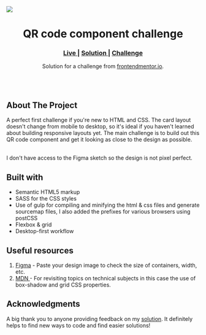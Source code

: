 <img src="https://raw.githubusercontent.com/juliflorezg/06_QR_code_component/main/public/images/screenshot.png"></img>

<h1 align="center">QR code component challenge</h1>

<div align="center">
  <h3>
    <a href="https://juliflorezg.github.io/06_QR_code_component/" color="white">
      Live
    </a>
    <span> | </span>
    <a href="https://www.frontendmentor.io/solutions/my-solution-for-qr-code-component-o8oFWzsAP">
      Solution
    </a>
   <span> | </span>
    <a href="https://www.frontendmentor.io/challenges/qr-code-component-iux_sIO_H">
      Challenge
    </a>
  </h3>
</div>
<div align="center">
   Solution for a challenge from  <a href="https://www.frontendmentor.io/" target="_blank">frontendmentor.io</a>.
</div>
<br>
<br>
<br>

## About The Project

<p>A perfect first challenge if you're new to HTML and CSS. The card layout doesn't change from mobile to desktop, so it's ideal if you haven't learned about building responsive layouts yet.
The main challenge is to build out this QR code component and get it looking as close to the design as possible.

<br>
<br> <p>I don't have access to the Figma sketch so the design is not pixel perfect.</p>

## Built with

- Semantic HTML5 markup
- SASS for the CSS styles
- Use of gulp for compiling and minifying the html & css files and generate sourcemap files, I also added the prefixes for various browsers using postCSS
- Flexbox & grid
- Desktop-first workflow

## Useful resources

1. <a href="https://www.figma.com/">Figma</a> - Paste your design image to check the size of containers, width, etc.
2. <a href="https://developer.mozilla.org/es/docs/Web/CSS/box-shadow">MDN </a> - For revisiting topics on technical subjects in this case the use of box-shadow and grid CSS properties.

## Acknowledgments

A big thank you to anyone providing feedback on my <a href="">solution</a>. It definitely helps to find new ways to code and find easier solutions!

